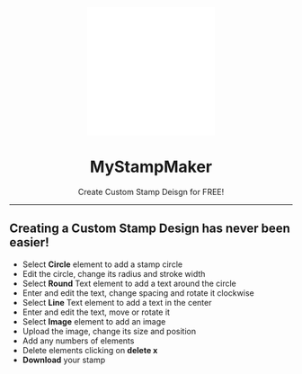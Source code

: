 <p align="center">
  <img align="center" src="assets/img/site_logo.svg">
  <h1 align="center">MyStampMaker</h1>
  <p align="center">Create Custom Stamp Deisgn for FREE!</p>
</p>

<hr>

## Creating a Custom Stamp Design has never been easier!
* Select <b>Circle</b> element to add a stamp circle
* Edit the circle, change its radius and stroke width
* Select <b>Round</b> Text element to add a text around the circle
* Enter and edit the text, change spacing and rotate it clockwise
* Select <b>Line</b> Text element to add a text in the center
* Enter and edit the text, move or rotate it
* Select <b>Image</b> element to add an image
* Upload the image, change its size and position
* Add any numbers of elements
* Delete elements clicking on <b>delete x</b> 
* <b>Download</b> your stamp